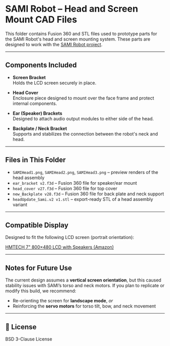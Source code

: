 # SAMI Robot – Head and Screen Mount CAD Files

This folder contains Fusion 360 and STL files used to prototype parts for the SAMI Robot's head and screen mounting system. These parts are designed to work with the [SAMI Robot project](https://github.com/jlruballos/sami_ws).

---

## Components Included

- **Screen Bracket**  
  Holds the LCD screen securely in place.

- **Head Cover**  
  Enclosure piece designed to mount over the face frame and protect internal components.

- **Ear (Speaker) Brackets**  
  Designed to attach audio output modules to either side of the head.

- **Backplate / Neck Bracket**  
  Supports and stabilizes the connection between the robot's neck and head.

---

##  Files in This Folder

- `SAMIHead1.png`, `SAMIHead2.png`, `SAMIHead3.png` – preview renders of the head assembly
- `ear_bracket v2.f3d` – Fusion 360 file for speaker/ear mount
- `head_cover v27.f3d` – Fusion 360 file for top cover
- `new_Backplate v28.f3d` – Fusion 360 file for back plate and neck support
- `headUpdate_Sami.v2 v1.stl` – export-ready STL of a head assembly variant

---

##  Compatible Display

Designed to fit the following LCD screen (portrait orientation):

[HMTECH 7" 800×480 LCD with Speakers (Amazon)](https://www.amazon.com/HMTECH-Raspberry-800x480-Dual-Speaker-Non-Touch/dp/B0C6963887?th=1)

---

##  Notes for Future Use

The current design assumes a **vertical screen orientation**, but this caused stability issues with SAMI’s torso and neck motors. If you plan to replicate or modify this build, we recommend:

- Re-orienting the screen for **landscape mode**, _or_
- Reinforcing the **servo motors** for torso tilt, bow, and neck movement

---

## 📄 License

BSD 3-Clause License
